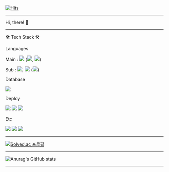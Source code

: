 [![Hits](https://hits.seeyoufarm.com/api/count/incr/badge.svg?url=https%3A%2F%2Fgithub.com%2F8bitHermitcrab&count_bg=%237390AB&title_bg=%232E3440&icon=&icon_color=%23FFFFFF&title=hits&edge_flat=false)](https://hits.seeyoufarm.com)

---

Hi, there! 👋

---

🛠 Tech Stack 🛠

Languages
<p>
Main : 
  <img src="https://img.shields.io/badge/Python-3776AB?style=flat&logo=Python&logoColor=white"/> 
  (<img src="https://img.shields.io/badge/Flask-000000?style=flat&logo=flask&logoColor=white"/>, 
  <img src="https://img.shields.io/badge/FastAPI-009688?style=flat&logo=fastapi&logoColor=white"/>)

Sub : 
  <img src="https://img.shields.io/badge/Java-437291?style=flat&logo=openjdk&logoColor=white"/>, 
  <img src="https://img.shields.io/badge/PHP-777BB4?style=flat&logo=php&logoColor=white"/>
  (<img src="https://img.shields.io/badge/Laravel-FF2D20?style=flat&logo=laravel&logoColor=white"/>)
</p>

Database
<p>
  <img src="https://img.shields.io/badge/MySQL-4479A1?style=flat&logo=MySQL&logoColor=white"/>
</p>

Deploy
<p>
  <img src="https://img.shields.io/badge/Amazon EC2-FF9900?style=flat&logo=amazonec2&logoColor=white"/>
  <img src="https://img.shields.io/badge/Amazon S3-569A31?style=flat&logo=amazons3&logoColor=white"/>
  <img src="https://img.shields.io/badge/Google Cloud-4285F4?style=flat&logo=googlecloud&logoColor=white"/>
</p>

Etc
<p>
  <img src="https://img.shields.io/badge/Google Analytics-E37400?style=flat&logo=googleanalytics&logoColor=white"/>
  <img src="https://img.shields.io/badge/Vue.js-4FC08D?style=flat&logo=vuedotjs&logoColor=white"/>
  <img src="https://img.shields.io/badge/Node.js-339933?style=flat&logo=nodedotjs&logoColor=white"/>
</p>

---

[![Solved.ac 프로필](http://mazassumnida.wtf/api/v2/generate_badge?boj=8bitcrab)](https://solved.ac/8bitcrab)

---

![Anurag's GitHub stats](https://github-readme-stats.vercel.app/api?username=8bitHermitcrab&theme=nord&show_icons=true)

---

